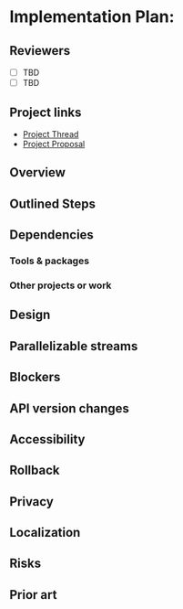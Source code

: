 # Implementation Plan: <!-- PIECE OF THE PROJECT BEING IMPLEMENTED -->

<!-- See the implementation plan guide for more information: https://github.com/WordPress/openverse/tree/19791f51c063d0979112f4b9f4eeace04c8cf5ff/docs/projects#implementation-plans-status-in-rfc -->
<!-- This template is exhaustive and may include sections which aren't relevant to your project. Feel free to remove any sections which would not be useful to have. -->

## Reviewers

<!-- Choose two people at your discretion who make sense to review this based on their existing expertise. Check in to make sure folks aren't currently reviewing more than one other proposal or RFC. -->

- [ ] TBD
- [ ] TBD

## Project links

<!-- Enumerate any references to other documents/pages, including milestones and other plans -->

- [Project Thread]()
- [Project Proposal]()

## Overview

<!-- A brief one or two sentence overview of the implementation being described. -->

## Outlined Steps

<!-- Describe the implementation step necessary for completion. -->

## Dependencies

### Tools & packages

<!-- Describe any tools or packages which this work might be dependent on. If multiple options are available, try to list as many as are reasonable with your own recommendation. -->

### Other projects or work

<!-- Note any projects this plan is dependent on. -->

## Design

<!-- Note any design requirements for this plan. -->

## Parallelizable streams

<!-- What, if any, work within this plan can be parallelized? -->

## Blockers

<!-- What hard blockers exist which might prevent further work on this project? -->

## API version changes

<!-- Explore or mention any changes to the API versioning scheme. -->

## Accessibility

<!-- Are there specific accessibility concerns relevant to this plan? Do you expect new UI elements that would need particular care to ensure they're implemented in an accessible way? Consider also low-spec device and slow internet accessibility, if relevant. -->

## Rollback

<!-- How do we roll back this solution in the event of failure? Are there any steps that can not easily be rolled back? -->

## Privacy

<!-- How does this approach protect users' privacy? -->

## Localization

<!-- Any translation or regional requirements? Any differing legal requirements based on user location? -->

## Risks

<!-- What risks are we taking with this solution? Are there risks that once taken can’t be undone?-->

## Prior art

<!-- Include links to documents and resources that you used when coming up with your solution. Credit people who have contributed to the solution that you wish to acknowledge. -->
